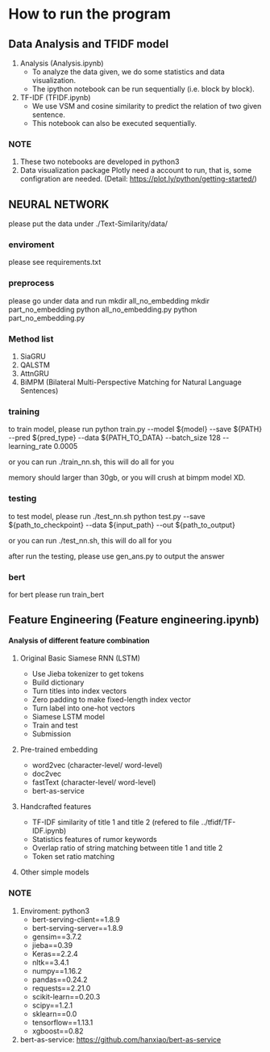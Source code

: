 # How to run the program
## Data Analysis and TFIDF model
1. Analysis (Analysis.ipynb)
	- To analyze the data given, we do some statistics and data visualization.
	- The ipython notebook can be run sequentially (i.e. block by block).
2. TF-IDF (TFIDF.ipynb)
	- We use VSM and cosine similarity to predict the relation of two given sentence.
	- This notebook can also be executed sequentially.

### NOTE
1. These two notebooks are developed in python3
2. Data visualization package Plotly need a account to run, that is, some configration are needed. (Detail: https://plot.ly/python/getting-started/)

## NEURAL NETWORK
please put the data under ./Text-Similarity/data/

### enviroment
please see requirements.txt

### preprocess
please go under data and run 
mkdir all_no_embedding
mkdir part_no_embedding
python all_no_embedding.py
python part_no_embedding.py


### Method list
1. SiaGRU
2. QALSTM
3. AttnGRU
4. BiMPM (Bilateral Multi-Perspective Matching for Natural Language Sentences)

### training
to train model, please run
python train.py --model ${model} --save ${PATH} --pred ${pred_type} --data ${PATH_TO_DATA} --batch_size 128 --learning_rate 0.0005

or you can run ./train_nn.sh, this will do all for you

memory should larger than 30gb, or you will crush at bimpm model XD.


### testing
to test model, please run ./test_nn.sh 
python test.py --save ${path_to_checkpoint} --data ${input_path} --out ${path_to_output}

or you can run ./test_nn.sh, this will do all for you

after run the testing, please use gen_ans.py to output the answer

### bert
for bert please run train_bert


## Feature Engineering (Feature engineering.ipynb)
#### Analysis of different feature combination

1. Original Basic Siamese RNN (LSTM)
    - Use Jieba tokenizer to get tokens
    - Build dictionary
    - Turn titles into index vectors
    - Zero padding to make fixed-length index vector
    - Turn label into one-hot vectors
    - Siamese LSTM model
    - Train and test
    - Submission

2. Pre-trained embedding
    - word2vec (character-level/ word-level)
    - doc2vec 
    - fastText (character-level/ word-level)
    - bert-as-service

3. Handcrafted features
    - TF-IDF similarity of title 1 and title 2 (refered to file ../tfidf/TF-IDF.ipynb)
    - Statistics features of rumor keywords 
    - Overlap ratio of string matching between title 1 and title 2
    - Token set ratio matching
4. Other simple models

### NOTE
1. Enviroment: python3
    - bert-serving-client==1.8.9
    - bert-serving-server==1.8.9
    - gensim==3.7.2
    - jieba==0.39
    - Keras==2.2.4
    - nltk==3.4.1
    - numpy==1.16.2
    - pandas==0.24.2
    - requests==2.21.0
    - scikit-learn==0.20.3
    - scipy==1.2.1
    - sklearn==0.0
    - tensorflow==1.13.1
    - xgboost==0.82
2. bert-as-service: https://github.com/hanxiao/bert-as-service

